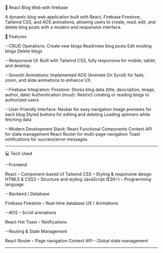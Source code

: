 📝 React Blog Web with firebase

A dynamic blog web application built with React, Firebase Firestore, Tailwind CSS, and AOS animations, allowing users to create, read, edit, and delete blog posts with a modern and responsive interface.


🌟 Features

--CRUD Operations:
Create new blogs
Read/view blog posts
Edit existing blogs
Delete blogs

--Responsive UI:
Built with Tailwind CSS, fully responsive for mobile, tablet, and desktop.

--Smooth Animations:
Implemented AOS (Animate On Scroll) for fade, zoom, and slide animations to enhance UX.

--Firebase Integration:
Firestore: Stores blog data (title, description, image, author, date)
Authentication (must): Restrict creating or reading blogs to authorized users

--User-Friendly Interface:
Navbar for easy navigation
Image previews for each blog
Styled buttons for editing and deleting
Loading spinners while fetching data

--Modern Development Stack:
React Functional Components
Context API for state management
React Router for multi-page navigation
Toast notifications for success/error messages.

-----

💻 Tech Used

--Frontend

React – Component-based UI
Tailwind CSS – Styling & responsive design
HTML5 & CSS3 – Structure and styling
JavaScript (ES6+) – Programming language

--Backend / Database

Firebase Firestore – Real-time database
UX / Animations

--AOS – Scroll animations

React Hot Toast – Notifications

--Routing & State Management

React Router – Page navigation
Context API – Global state management

-----------
